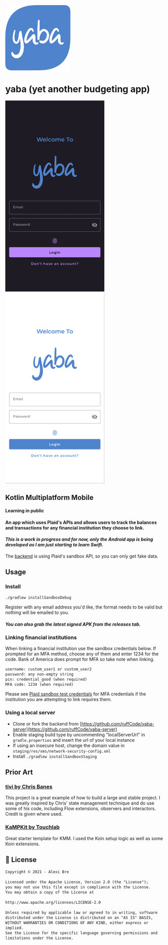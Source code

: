![yaba logo](./assets/yaba.png)

# yaba (yet another budgeting app)
![yaba logo](./assets/dark.gif) ![yaba logo](./assets/light.gif)

## Kotlin Multiplatform Mobile

#### Learning in public

#### An app which uses Plaid's APIs and allows users to track the balances and transactions for any financial institution they choose to link.

#### *This is a work in progress and for now, only the Android app is being developed as I am just starting to learn Swift.*

The [backend](https://github.com/ruffCode/yaba-server) is using Plaid's sandbox API, so you can
only get fake data.

## Usage

### Install

````shell script
./gradlew installSandboxDebug
````
Register with any email address you'd like, the format needs to be valid but nothing will be emailed
to you.

#### *You can also grab the latest signed APK from the releases tab.*

### Linking financial institutions

When linking a financial institution use the sandbox credentials below. If prompted for an MFA method,
choose any of them and enter 1234 for the code. Bank of America does prompt for MFA so take note when linking.

```
username: custom_user1 or custom_user2
password: any non-empty string
pin: credential_good (when required)
MFA code: 1234 (when required)
```

Please see [Plaid sandbox test credentials](https://plaid.com/docs/sandbox/test-credentials/) for
MFA credentials if the institution you are attempting to link requires them.

### Using a local server

* Clone or fork the backend from [https://github.com/ruffCode/yaba-server](https://github.com/ruffCode/yaba-server)
* Enable staging build type by uncommenting "localServerUrl" in `gradle.properties` and insert the url of your local
  instance
* If using an insecure host, change the domain value in `staging/res/xms/network-security-config.xml`
* Install ```./gradlew installSandboxStaging ```


## Prior Art

### [tivi by Chris Banes](https://github.com/chisbanes/tivi)

This project is a great example of how to build a large and stable project. I was greatly inspired
by Chris' state management technique and do use some of his code, including Flow extensions, observers
and interactors. Credit is given where used.

### [KaMPKit by Touchlab](https://github.com/touchlab/KaMPKit)

Great starter template for KMM. I used the Koin setup logic as well as some Koin extensions.

## 📝 License

```
Copyright © 2021 - Alexi Bre

Licensed under the Apache License, Version 2.0 (the "License");
you may not use this file except in compliance with the License.
You may obtain a copy of the License at

http://www.apache.org/licenses/LICENSE-2.0

Unless required by applicable law or agreed to in writing, software
distributed under the License is distributed on an "AS IS" BASIS,
WITHOUT WARRANTIES OR CONDITIONS OF ANY KIND, either express or implied.
See the License for the specific language governing permissions and
limitations under the License.
```
